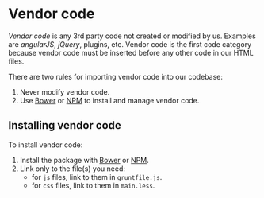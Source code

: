 # Vendor code

_Vendor code_ is any 3rd party code not created or modified by us. Examples are _angularJS_, _jQuery_, plugins, etc. Vendor code is the first code category because vendor code must be inserted before any other code in our HTML files.

There are two rules for importing vendor code into our codebase:

1. Never modify vendor code.
2. Use [Bower](https://bower.io/) or [NPM](https://npmjs.org) to install and manage vendor code.

## Installing vendor code

To install vendor code:

1. Install the package with [Bower](https://bower.io/) or [NPM](https://npmjs.org).
2. Link only to the file(s) you need:
    - for `js` files, link to them in `gruntfile.js`.
    - for `css` files, link to them in `main.less`.

